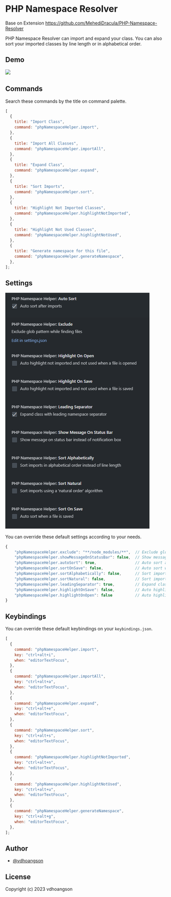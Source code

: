 # PHP Namespace Resolver

Base on Extension https://github.com/MehediDracula/PHP-Namespace-Resolver

PHP Namespace Resolver can import and expand your class. You can also sort your imported classes by line length or in alphabetical order.

## Demo

![](https://i.imgur.com/upEGtPa.gif)

## Commands

Search these commands by the title on command palette.

```javascript
[
  {
    title: "Import Class",
    command: "phpNamespaceHelper.import",
  },
  {
    title: "Import All Classes",
    command: "phpNamespaceHelper.importAll",
  },
  {
    title: "Expand Class",
    command: "phpNamespaceHelper.expand",
  },
  {
    title: "Sort Imports",
    command: "phpNamespaceHelper.sort",
  },
  {
    title: "Highlight Not Imported Classes",
    command: "phpNamespaceHelper.highlightNotImported",
  },
  {
    title: "Highlight Not Used Classes",
    command: "phpNamespaceHelper.highlightNotUsed",
  },
  {
    title: "Generate namespace for this file",
    command: "phpNamespaceHelper.generateNamespace",
  },
];
```

## Settings

![](./screenshots/setting.png)

You can override these default settings according to your needs.

```javascript
{
    "phpNamespaceHelper.exclude": "**/node_modules/**",  // Exclude glob pattern while finding files
    "phpNamespaceHelper.showMessageOnStatusBar": false,  // Show message on status bar instead of notification box
    "phpNamespaceHelper.autoSort": true,                 // Auto sort after imports
    "phpNamespaceHelper.sortOnSave": false,              // Auto sort when a file is saved
    "phpNamespaceHelper.sortAlphabetically": false,      // Sort imports in alphabetical order instead of line length
    "phpNamespaceHelper.sortNatural": false,             // Sort imports using a 'natural order' algorithm
    "phpNamespaceHelper.leadingSeparator": true,         // Expand class with leading namespace separator
    "phpNamespaceHelper.highlightOnSave": false,         // Auto highlight not imported and not used when a file is saved
    "phpNamespaceHelper.highlightOnOpen": false          // Auto highlight not imported and not used when a file is opened
}
```

## Keybindings

You can override these default keybindings on your `keybindings.json`.

```javascript
[
  {
    command: "phpNamespaceHelper.import",
    key: "ctrl+alt+i",
    when: "editorTextFocus",
  },
  {
    command: "phpNamespaceHelper.importAll",
    key: "ctrl+alt+a",
    when: "editorTextFocus",
  },
  {
    command: "phpNamespaceHelper.expand",
    key: "ctrl+alt+e",
    when: "editorTextFocus",
  },
  {
    command: "phpNamespaceHelper.sort",
    key: "ctrl+alt+s",
    when: "editorTextFocus",
  },
  {
    command: "phpNamespaceHelper.highlightNotImported",
    key: "ctrl+alt+n",
    when: "editorTextFocus",
  },
  {
    command: "phpNamespaceHelper.highlightNotUsed",
    key: "ctrl+alt+u",
    when: "editorTextFocus",
  },
  {
    command: "phpNamespaceHelper.generateNamespace",
    key: "ctrl+alt+g",
    when: "editorTextFocus",
  },
];
```

## Author

- [@vdhoangson](https://twitter.com/vdhson)

## License

Copyright (c) 2023 vdhoangson
